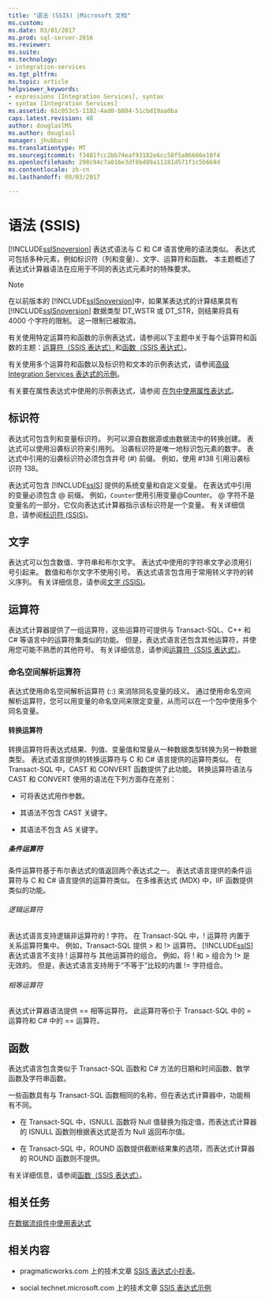```yaml
---
title: "语法 (SSIS) |Microsoft 文档"
ms.custom: 
ms.date: 03/01/2017
ms.prod: sql-server-2016
ms.reviewer: 
ms.suite: 
ms.technology:
- integration-services
ms.tgt_pltfrm: 
ms.topic: article
helpviewer_keywords:
- expressions [Integration Services], syntax
- syntax [Integration Services]
ms.assetid: 61c053c5-1182-4ad0-b804-51cbd19aa0ba
caps.latest.revision: 48
author: douglaslMS
ms.author: douglasl
manager: jhubbard
ms.translationtype: MT
ms.sourcegitcommit: f3481fcc2bb74eaf93182e6cc58f5a06666e10f4
ms.openlocfilehash: 298c94c7a016e3df8bd89a11281d571f1c5b669d
ms.contentlocale: zh-cn
ms.lasthandoff: 08/03/2017

---
```

# <a name="syntax-ssis"></a>语法 (SSIS)
  [!INCLUDE[ssISnoversion](../../includes/ssisnoversion-md.md)] 表达式语法与 C 和 C# 语言使用的语法类似。 表达式可包括多种元素，例如标识符（列和变量）、文字、运算符和函数。 本主题概述了表达式计算器语法在应用于不同的表达式元素时的特殊要求。  
  
> [!NOTE]  
>  在以前版本的 [!INCLUDE[ssISnoversion](../../includes/ssisnoversion-md.md)]中，如果某表达式的计算结果具有 [!INCLUDE[ssISnoversion](../../includes/ssisnoversion-md.md)] 数据类型 DT_WSTR 或 DT_STR，则结果将具有 4000 个字符的限制。 这一限制已被取消。  
  
 有关使用特定运算符和函数的示例表达式，请参阅以下主题中关于每个运算符和函数的主题：[运算符（SSIS 表达式）](../../integration-services/expressions/operators-ssis-expression.md)和[函数（SSIS 表达式）](../../integration-services/expressions/functions-ssis-expression.md)。  
  
 有关使用多个运算符和函数以及标识符和文本的示例表达式，请参阅[高级 Integration Services 表达式的示例](../../integration-services/expressions/examples-of-advanced-integration-services-expressions.md)。  
  
 有关要在属性表达式中使用的示例表达式，请参阅 [在包中使用属性表达式](../../integration-services/expressions/use-property-expressions-in-packages.md)。  
  
## <a name="identifiers"></a>标识符  
 表达式可包含列和变量标识符。 列可以源自数据源或由数据流中的转换创建。 表达式可以使用沿袭标识符来引用列。 沿袭标识符是唯一地标识包元素的数字。 表达式中引用的沿袭标识符必须包含井号 (#) 前缀。 例如，使用 #138 引用沿袭标识符 138。  
  
 表达式可包含 [!INCLUDE[ssIS](../../includes/ssis-md.md)] 提供的系统变量和自定义变量。 在表达式中引用的变量必须包含 @ 前缀。 例如，`Counter`使用引用变量@Counter。 @ 字符不是变量名的一部分，它仅向表达式计算器指示该标识符是一个变量。 有关详细信息，请参阅[标识符 (SSIS)](../../integration-services/expressions/identifiers-ssis.md)。  
  
## <a name="literals"></a>文字  
 表达式可以包含数值、字符串和布尔文字。 表达式中使用的字符串文字必须用引号引起来。 数值和布尔文字不使用引号。 表达式语言包含用于常用转义字符的转义序列。 有关详细信息，请参阅[文字 (SSIS)](../../integration-services/expressions/numeric-string-and-boolean-literals.md)。  
  
## <a name="operators"></a>运算符  
 表达式计算器提供了一组运算符，这些运算符可提供与 Transact-SQL、C++ 和 C# 等语言中的运算符集类似的功能。 但是，表达式语言还包含其他运算符，并使用您可能不熟悉的其他符号。 有关详细信息，请参阅[运算符（SSIS 表达式）](../../integration-services/expressions/operators-ssis-expression.md)。  
  
### <a name="namespace-resolution-operator"></a>命名空间解析运算符  
 表达式使用命名空间解析运算符 (::) 来消除同名变量的歧义。 通过使用命名空间解析运算符，您可以用变量的命名空间来限定变量，从而可以在一个包中使用多个同名变量。  
  
#### <a name="cast-operator"></a>转换运算符  
 转换运算符将表达式结果、列值、变量值和常量从一种数据类型转换为另一种数据类型。 表达式语言提供的转换运算符与 C 和 C# 语言提供的运算符类似。 在 Transact-SQL 中，CAST 和 CONVERT 函数提供了此功能。 转换运算符语法与 CAST 和 CONVERT 使用的语法在下列方面存在差别：  
  
-   可将表达式用作参数。  
  
-   其语法不包含 CAST 关键字。  
  
-   其语法不包含 AS 关键字。  
  
##### <a name="conditional-operator"></a>条件运算符  
 条件运算符基于布尔表达式的值返回两个表达式之一。 表达式语言提供的条件运算符与 C 和 C# 语言提供的运算符类似。 在多维表达式 (MDX) 中，IIF 函数提供类似的功能。  
  
###### <a name="logical-operators"></a>逻辑运算符  
 表达式语言支持逻辑非运算符的 ! 字符。 在 Transact-SQL 中，! 运算符 内置于关系运算符集中。 例如，Transact-SQL 提供 > 和 !> 运算符。 [!INCLUDE[ssIS](../../includes/ssis-md.md)] 表达式语言不支持 ! 运算符与 其他运算符的组合。 例如，将 ! 和 > 组合为 !> 是 无效的。 但是，表达式语言支持用于“不等于”比较的内置 != 字符组合。  
  
###### <a name="equality-operators"></a>相等运算符  
 表达式计算器语法提供 == 相等运算符。 此运算符等价于 Transact-SQL 中的 = 运算符和 C# 中的 == 运算符。  
  
## <a name="functions"></a>函数  
 表达式语言包含类似于 Transact-SQL 函数和 C# 方法的日期和时间函数、数学函数及字符串函数。  
  
 一些函数具有与 Transact-SQL 函数相同的名称，但在表达式计算器中，功能稍有不同。  
  
-   在 Transact-SQL 中，ISNULL 函数将 Null 值替换为指定值，而表达式计算器的 ISNULL 函数则根据表达式是否为 Null 返回布尔值。  
  
-   在 Transact-SQL 中，ROUND 函数提供截断结果集的选项，而表达式计算器的 ROUND 函数则不提供。  
  
 有关详细信息，请参阅[函数（SSIS 表达式）](../../integration-services/expressions/functions-ssis-expression.md)。  
  
## <a name="related-tasks"></a>相关任务  
 [在数据流组件中使用表达式](http://msdn.microsoft.com/library/9181b998-d24a-41fb-bb3c-14eee34f910d)  
  
## <a name="related-content"></a>相关内容  
  
-   pragmaticworks.com 上的技术文章 [SSIS 表达式小抄表](http://go.microsoft.com/fwlink/?LinkId=746575)。  
  
-   social.technet.microsoft.com 上的技术文章 [SSIS 表达式示例](http://go.microsoft.com/fwlink/?LinkId=220761)  
  
  
